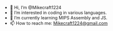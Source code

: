 - 👋 Hi, I’m @Mikecraft1224
- 👀 I’m interested in coding in various languages.
- 🌱 I’m currently learning MIPS Assembly and JS.
- 📫 How to reach me: Mikecraft1224@gmail.com

<!---
Mikecraft1224/Mikecraft1224 is a ✨ special ✨ repository because its `README.md` (this file) appears on your GitHub profile.
You can click the Preview link to take a look at your changes.
--->
